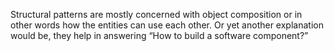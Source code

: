 Structural patterns are mostly concerned with object composition or in other words how the entities can use each other. Or yet another explanation would be, they help in answering “How to build a software component?”

